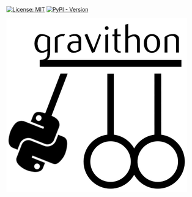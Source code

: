 [![License: MIT](https://img.shields.io/badge/license-MIT-C06524)](https://github.com/YehudaElyasaf/gravithon/blob/master/LICENSE)
[![PyPI - Version](https://img.shields.io/pypi/v/gravithon.svg)](https://pypi.org/project/gravithon/)

![Logo](https://github.com/YehudaElyasaf/gravithon/blob/master/logo/logo.png)

<!--
TODO: readme
-->
